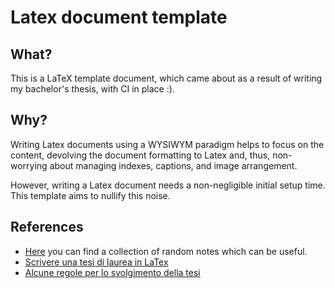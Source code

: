 # Latex document template

## What?
This is a LaTeX template document, which came about as a result of writing my bachelor's thesis, with CI in place :).

## Why?
Writing Latex documents using a WYSIWYM paradigm helps to focus on the content, devolving the document formatting to Latex and, thus, non-worrying about managing indexes, captions, and image arrangement.

However, writing a Latex document needs a non-negligible initial setup time. This template aims to nullify this noise.

## References

- [Here](./notes/notes.md) you can find a collection of random notes which can be useful.
- [Scrivere una tesi di laurea in LaTex](http://profs.scienze.univr.it/~gregorio/mori.pdf)
- [Alcune regole per lo svolgimento della tesi](https://www.moreno.marzolla.name/wiki/doku.php?id=tesi:suggerimenti)